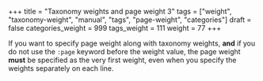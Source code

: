 +++
title = "Taxonomy weights and page weight 3"
tags = ["weight", "taxonomy-weight", "manual", "tags", "page-weight", "categories"]
draft = false
categories_weight = 999
tags_weight = 111
weight = 77
+++

If you want to specify page weight along with taxonomy weights, **and**
if you do not use the `:page` keyword before the weight value, the
page weight **must** be specified as the very first weight, even when
you specify the weights separately on each line.

